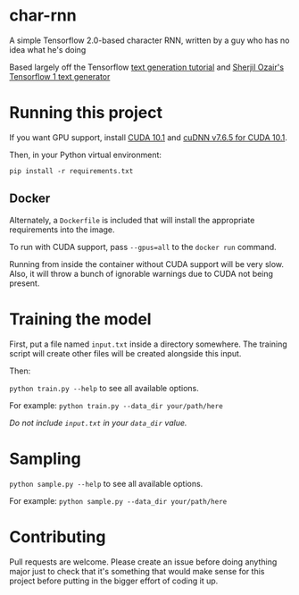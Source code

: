 # char-rnn
A simple Tensorflow 2.0-based character RNN, written by a guy who has no idea what he's doing

Based largely off the Tensorflow [text generation tutorial](https://www.tensorflow.org/tutorials/text/text_generation) and [Sherjil Ozair's Tensorflow 1 text generator](https://github.com/sherjilozair/char-rnn-tensorflow)

# Running this project
If you want GPU support, install [CUDA 10.1](https://developer.nvidia.com/cuda-10.1-download-archive-update2) and [cuDNN v7.6.5 for CUDA 10.1](https://developer.nvidia.com/rdp/cudnn-download).

Then, in your Python virtual environment:

`pip install -r requirements.txt`

## Docker
Alternately, a `Dockerfile` is included that will install the appropriate requirements into the image.

To run with CUDA support, pass `--gpus=all` to the `docker run` command.

Running from inside the container without CUDA support will be very slow.  Also, it will throw a bunch of ignorable warnings due to CUDA not being present.

# Training the model
First, put a file named `input.txt` inside a directory somewhere.  The training script will create other files will be created alongside this input.

Then:

`python train.py --help` to see all available options.

For example:
`python train.py --data_dir your/path/here`

_Do not include `input.txt` in your `data_dir` value._

# Sampling
`python sample.py --help` to see all available options.

For example:
`python sample.py --data_dir your/path/here`

# Contributing
Pull requests are welcome.  Please create an issue before doing anything major just to check that it's something that would make sense for this project before putting in the bigger effort of coding it up.
